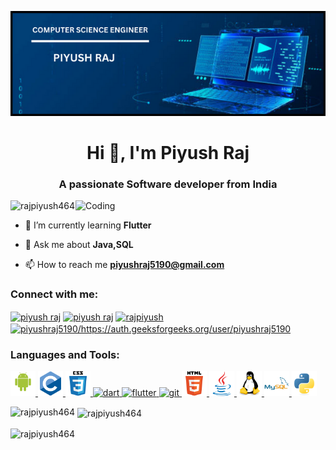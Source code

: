  ![MasterHead](https://github.com/rajpiyush464/rajpiyush464/blob/main/Computer%20Science%20(1).png)
<h1 align="center">Hi 👋, I'm Piyush Raj</h1>
<h3 align="center">A passionate Software developer from India</h3>
<img align="right" alt="Coding" width="400" src="https://s3.ap-south-1.amazonaws.com/www.prepbytes.com/images/course-mastheads/Coding+Foundation+in+Java.png">

<p align="left"> <img src="https://komarev.com/ghpvc/?username=rajpiyush464&label=Profile%20views&color=0e75b6&style=flat" alt="rajpiyush464" /> </p>

- 🌱 I’m currently learning **Flutter**

- 💬 Ask me about **Java,SQL**

- 📫 How to reach me **piyushraj5190@gmail.com**

<h3 align="left">Connect with me:</h3>
<p align="left">
<a href="https://linkedin.com/in/piyush raj" target="blank"><img align="center" src="https://raw.githubusercontent.com/rahuldkjain/github-profile-readme-generator/master/src/images/icons/Social/linked-in-alt.svg" alt="piyush raj" height="30" width="40" /></a>
<a href="https://www.hackerrank.com/piyush raj" target="blank"><img align="center" src="https://raw.githubusercontent.com/rahuldkjain/github-profile-readme-generator/master/src/images/icons/Social/hackerrank.svg" alt="piyush raj" height="30" width="40" /></a>
<a href="https://www.leetcode.com/rajpiyush" target="blank"><img align="center" src="https://raw.githubusercontent.com/rahuldkjain/github-profile-readme-generator/master/src/images/icons/Social/leet-code.svg" alt="rajpiyush" height="30" width="40" /></a>
<a href="https://auth.geeksforgeeks.org/user/piyushraj5190/https://auth.geeksforgeeks.org/user/piyushraj5190" target="blank"><img align="center" src="https://raw.githubusercontent.com/rahuldkjain/github-profile-readme-generator/master/src/images/icons/Social/geeks-for-geeks.svg" alt="piyushraj5190/https://auth.geeksforgeeks.org/user/piyushraj5190" height="30" width="40" /></a>
</p>

<h3 align="left">Languages and Tools:</h3>
<p align="left"> <a href="https://developer.android.com" target="_blank" rel="noreferrer"> <img src="https://raw.githubusercontent.com/devicons/devicon/master/icons/android/android-original-wordmark.svg" alt="android" width="40" height="40"/> </a> <a href="https://www.cprogramming.com/" target="_blank" rel="noreferrer"> <img src="https://raw.githubusercontent.com/devicons/devicon/master/icons/c/c-original.svg" alt="c" width="40" height="40"/> </a> <a href="https://www.w3schools.com/css/" target="_blank" rel="noreferrer"> <img src="https://raw.githubusercontent.com/devicons/devicon/master/icons/css3/css3-original-wordmark.svg" alt="css3" width="40" height="40"/> </a> <a href="https://dart.dev" target="_blank" rel="noreferrer"> <img src="https://www.vectorlogo.zone/logos/dartlang/dartlang-icon.svg" alt="dart" width="40" height="40"/> </a> <a href="https://flutter.dev" target="_blank" rel="noreferrer"> <img src="https://www.vectorlogo.zone/logos/flutterio/flutterio-icon.svg" alt="flutter" width="40" height="40"/> </a> <a href="https://git-scm.com/" target="_blank" rel="noreferrer"> <img src="https://www.vectorlogo.zone/logos/git-scm/git-scm-icon.svg" alt="git" width="40" height="40"/> </a> <a href="https://www.w3.org/html/" target="_blank" rel="noreferrer"> <img src="https://raw.githubusercontent.com/devicons/devicon/master/icons/html5/html5-original-wordmark.svg" alt="html5" width="40" height="40"/> </a> <a href="https://www.java.com" target="_blank" rel="noreferrer"> <img src="https://raw.githubusercontent.com/devicons/devicon/master/icons/java/java-original.svg" alt="java" width="40" height="40"/> </a> <a href="https://www.linux.org/" target="_blank" rel="noreferrer"> <img src="https://raw.githubusercontent.com/devicons/devicon/master/icons/linux/linux-original.svg" alt="linux" width="40" height="40"/> </a> <a href="https://www.mysql.com/" target="_blank" rel="noreferrer"> <img src="https://raw.githubusercontent.com/devicons/devicon/master/icons/mysql/mysql-original-wordmark.svg" alt="mysql" width="40" height="40"/> </a> <a href="https://www.python.org" target="_blank" rel="noreferrer"> <img src="https://raw.githubusercontent.com/devicons/devicon/master/icons/python/python-original.svg" alt="python" width="40" height="40"/> </a> </p>

<p><img align="left" src="https://github-readme-stats.vercel.app/api/top-langs?username=rajpiyush464&show_icons=true&locale=en&layout=compact" alt="rajpiyush464" /></p>

<p>&nbsp;<img align="center" src="https://github-readme-stats.vercel.app/api?username=rajpiyush464&show_icons=true&locale=en" alt="rajpiyush464" /></p>

<p><img align="center" src="https://github-readme-streak-stats.herokuapp.com/?user=rajpiyush464&" alt="rajpiyush464" /></p>
